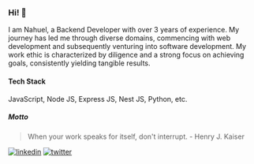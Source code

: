 ### Hi! 👋


I am Nahuel, a Backend Developer with over 3 years of experience. My journey has led me through diverse domains, commencing with web development and subsequently venturing into software development. My work ethic is characterized by diligence and a strong focus on achieving goals, consistently yielding tangible results.

#### Tech Stack

JavaScript, Node JS, Express JS, Nest JS, Python, etc.

##### Motto

> When your work speaks for itself, don't interrupt. - Henry J. Kaiser

[![linkedin](https://img.shields.io/badge/linkedin-0A66C2?style=for-the-badge&logo=linkedin&logoColor=white)](https://www.linkedin.com/in/gomeznahuel)
[![twitter](https://img.shields.io/badge/twitter-1DA1F2?style=for-the-badge&logo=twitter&logoColor=white)](https://twitter.com/gomeznahueldev)
